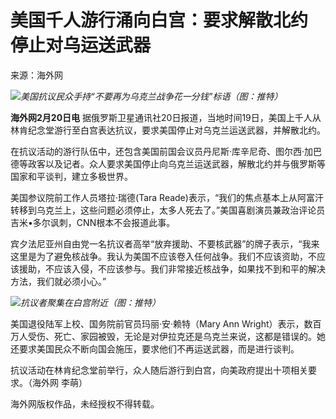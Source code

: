 # 美国千人游行涌向白宫：要求解散北约 停止对乌运送武器

来源：海外网

![](https://inews.gtimg.com/newsapp_bt/0/15676463098/1000)_美国抗议民众手持“不要再为乌克兰战争花一分钱”标语（图：推特）_

**海外网2月20日电**
据俄罗斯卫星通讯社20日报道，当地时间19日，美国上千人从林肯纪念堂游行至白宫表达抗议，要求美国停止对乌克兰运送武器，并解散北约。

在抗议活动的游行队伍中，还包含美国前国会议员丹尼斯·库辛尼奇、图尔西·加巴德等政客以及记者。众人要求美国停止向乌克兰运送武器，解散北约并与俄罗斯等国家和平谈判，建立多极世界。

美国参议院前工作人员塔拉·瑞德(Tara
Reade)表示，“我们的焦点基本上从阿富汗转移到乌克兰上，这些问题必须停止，太多人死去了。”美国喜剧演员兼政治评论员吉米•多尔讽刺，CNN根本不会报道此事。

宾夕法尼亚州自由党一名抗议者高举“放弃援助、不要核武器”的牌子表示，“我来这里是为了避免核战争。我认为美国不应该卷入任何战争。我们不应该资助，不应该援助，不应该入侵，不应该参与。我们非常接近核战争，如果找不到和平的解决方法，我们就必须小心。”

![](https://inews.gtimg.com/newsapp_bt/0/15676463107/1000)_抗议者聚集在白宫附近（图：推特）_

美国退役陆军上校、国务院前官员玛丽·安·赖特（Mary Ann
Wright）表示，数百万人受伤、死亡、家园被毁，无论是对伊拉克还是乌克兰来说，这都是错误的。她还要求美国民众不断向国会施压，要求他们不再运送武器，而是进行谈判。

抗议活动在林肯纪念堂前举行，众人随后游行到白宫，向美政府提出十项相关要求。（海外网 李萌）

海外网版权作品，未经授权不得转载。

